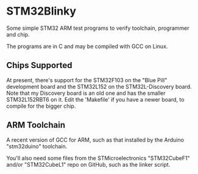 # STM32Blinky #

Some simple STM32 ARM test programs to verify toolchain, programmer and chip.

The programs are in C and may be compiled with GCC on Linux.

## Chips Supported ##

At present, there's support for the STM32F103 on the "Blue Pill" development board
and the STM32L152 on the STM32L-Discovery board.
Note that my Discovery board is an old one and has the smaller STM32L152RBT6 on it.
Edit the 'Makefile' if you have a newer board, to compile for the bigger chip.

## ARM Toolchain ##

A recent version of GCC for ARM, such as that installed by the Arduino "stm32duino" toolchain.

You'll also need some files from the STMicroelectronics "STM32CubeF1" and/or "STM32CubeL1" repo on GitHub,
such as the linker script.


